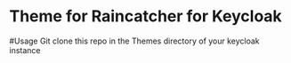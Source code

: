 # Theme for Raincatcher for Keycloak

#Usage 
Git clone this repo in the Themes directory of your keycloak instance

